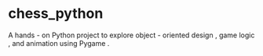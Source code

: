 # chess_python
A hands - on Python project to explore object - oriented design , game logic , and animation using Pygame .
